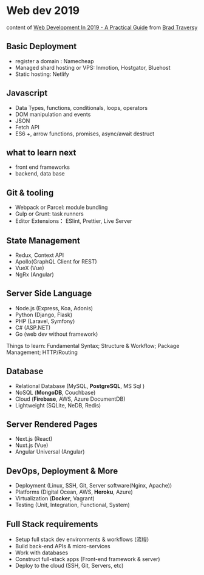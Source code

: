 # Web dev 2019

content of [Web Development In 2019 - A Practical Guide](https://www.youtube.com/watch?v=UnTQVlqmDQ0) from [Brad Traversy](https://github.com/bradtraversy)

## Basic Deployment

- register a domain : Namecheap
- Managed shard hosting or VPS: Inmotion, Hostgator, Bluehost
- Static hosting: Netlify

## Javascript

- Data Types, functions, conditionals, loops, operators
- DOM manipulation and events
- JSON
- Fetch API
- ES6 +, arrow functions, promises, async/await destruct

## what to learn next

- front end frameworks
- backend, data base

## Git & tooling

- Webpack or Parcel: module bundling
- Gulp or Grunt: task runners
- Editor Extensions： ESlint, Prettier, Live Server


## State Management

- Redux, Context API
- Apollo(GraphQL Client for REST)
- VueX (Vue)
- NgRx (Angular)

## Server Side Language

- Node.js (Express, Koa, Adonis)
- Python (Django, Flask)
- PHP (Laravel, Symfony)
- C# (ASP.NET)
- Go (web dev without framework)

Things to learn: Fundamental Syntax;  Structure & Workflow; Package Management; HTTP/Routing


## Database 

- Relational Database (MySQL, **PostgreSQL**, MS Sql )
- NoSQL (**MongoDB**, Couchbase)
- Cloud (**Firebase**, AWS, Azure DocumentDB)
- Lightweight (SQLite, NeDB, Redis)

## Server Rendered Pages

- Next.js (React)
- Nuxt.js (Vue)
- Angular Universal (Angular)

## DevOps, Deployment & More

- Deployment (Linux, SSH, Git, Server software(Nginx, Apache))
- Platforms (Digital Ocean, AWS, **Heroku**, Azure)
- Virtualization (**Docker**, Vagrant)
- Testing (Unit, Integration, Functional, System)

## Full Stack requirements

- Setup full stack dev environments & workflows (流程)
- Build back-end APIs & micro-services
- Work with databases
- Construct full-stack apps (Front-end framework & server)
- Deploy to the cloud (SSH, Git, Servers, etc)




